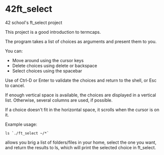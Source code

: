 # 42ft_select
42 school's ft_select project

This project is a good introduction to termcaps.

The program takes a list of choices as arguments and present them to you.

You can:

- Move around using the cursor keys
- Delete choices using delete or backspace
- Select choices using the spacebar

Use of Ctrl-D or Enter to validate the choices and return to the shell,
or Esc to cancel.

If enough vertical space is available, the choices are displayed in a vertical list.
Otherwise, several columns are used, if possible.

If a choice doesn't fit in the horizontal space, it scrolls when the cursor is on it.

Example usage:

```
ls `./ft_select ~/*`
```
allows you brig a list of folders/files in your home, select the one you want, and return the results to ls, which will print the selected choice in ft_select.
